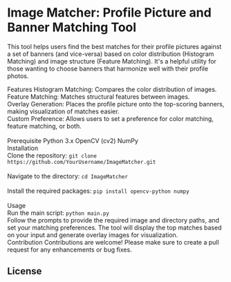 # Image Matcher: Profile Picture and Banner Matching Tool
This tool helps users find the best matches for their profile pictures against a set of banners (and vice-versa) based on color distribution (Histogram Matching) and image structure (Feature Matching). It's a helpful utility for those wanting to choose banners that harmonize well with their profile photos.

Features
Histogram Matching: Compares the color distribution of images.<br>
Feature Matching: Matches structural features between images.<br>
Overlay Generation: Places the profile picture onto the top-scoring banners, making visualization of matches easier.<br>
Custom Preference: Allows users to set a preference for color matching, feature matching, or both.<br>
<br>
Prerequisite
Python 3.x
OpenCV (cv2)
NumPy
<br>
Installation<br>
Clone the repository:
```git clone https://github.com/YourUsername/ImageMatcher.git```
<br>
<br>
Navigate to the directory:
```cd ImageMatcher```
<br>
<br>
Install the required packages:
```pip install opencv-python numpy```
<br>
<br>
Usage<br>
Run the main script:
```python main.py```
<br>
Follow the prompts to provide the required image and directory paths, and set your matching preferences.
The tool will display the top matches based on your input and generate overlay images for visualization.
<br>
Contribution
Contributions are welcome! Please make sure to create a pull request for any enhancements or bug fixes.

License
-
